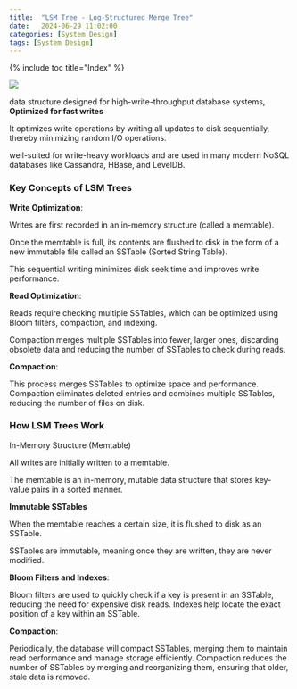 ```yaml
---
title:  "LSM Tree - Log-Structured Merge Tree"
date:   2024-06-29 11:02:00
categories: [System Design]
tags: [System Design]
---
```

{% include toc title="Index" %}

![](https://www.youtube.com/watch?v=I6jB0nM9SKU)

data structure designed for high-write-throughput database systems, **Optimized for fast writes** 

It optimizes write operations by writing all updates to disk sequentially, thereby minimizing random I/O operations. 

well-suited for write-heavy workloads and are used in many modern NoSQL databases like Cassandra, HBase, and LevelDB.

### Key Concepts of LSM Trees
**Write Optimization**:

Writes are first recorded in an in-memory structure (called a memtable).

Once the memtable is full, its contents are flushed to disk in the form of a new immutable file called an SSTable (Sorted String Table).

This sequential writing minimizes disk seek time and improves write performance.

**Read Optimization**:

Reads require checking multiple SSTables, which can be optimized using Bloom filters, compaction, and indexing.

Compaction merges multiple SSTables into fewer, larger ones, discarding obsolete data and reducing the number of SSTables to check during reads.

**Compaction**:

This process merges SSTables to optimize space and performance.
Compaction eliminates deleted entries and combines multiple SSTables, reducing the number of files on disk.

### How LSM Trees Work
In-Memory Structure (Memtable)

All writes are initially written to a memtable.

The memtable is an in-memory, mutable data structure that stores key-value pairs in a sorted manner.

**Immutable SSTables**

When the memtable reaches a certain size, it is flushed to disk as an SSTable.

SSTables are immutable, meaning once they are written, they are never modified.

**Bloom Filters and Indexes**:

Bloom filters are used to quickly check if a key is present in an SSTable, reducing the need for expensive disk reads.
Indexes help locate the exact position of a key within an SSTable.

**Compaction**:

Periodically, the database will compact SSTables, merging them to maintain read performance and manage storage efficiently.
Compaction reduces the number of SSTables by merging and reorganizing them, ensuring that older, stale data is removed.
